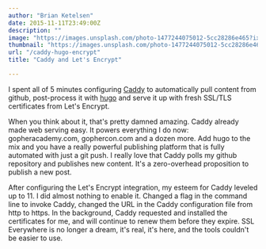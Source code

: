 ```yaml
---
author: "Brian Ketelsen"
date: 2015-11-11T23:49:00Z
description: ""
image: "https://images.unsplash.com/photo-1477244075012-5cc28286e465?ixlib=rb-0.3.5&q=80&fm=jpg&crop=entropy&cs=tinysrgb&w=1080&fit=max&s=650281f5f6da101b6954a53645bf6501"
thumbnail: "https://images.unsplash.com/photo-1477244075012-5cc28286e465?ixlib=rb-0.3.5&q=80&fm=jpg&crop=entropy&cs=tinysrgb&w=1080&fit=max&s=650281f5f6da101b6954a53645bf6501"
url: "/caddy-hugo-encrypt"
title: "Caddy and Let's Encrypt"

---
```


I spent all of 5 minutes configuring [Caddy](https://caddyserver.com) to automatically pull content from github, post-process it with [hugo](http://gohugo.io) and serve it up with fresh SSL/TLS certificates from Let's Encrypt. <!--more-->

When you think about it, that's pretty damned amazing.  Caddy already made web serving easy.  It powers everything I do now: gopheracademy.com, gophercon.com and a dozen more.  Add hugo to the mix and you have a really powerful publishing platform that is fully automated with just a git push.  I really love that Caddy polls my github repository and publishes new content.  It's a zero-overhead proposition to publish a new post.

After configuring the Let's Encrypt integration, my esteem for Caddy leveled up to 11.  I did almost nothing to enable it.  Changed a flag in the command line to invoke Caddy, changed the URL in the Caddy configuration file from http to https.  In the background, Caddy requested and installed the certificates for me, and will continue to renew them before they expire.  SSL Everywhere is no longer a dream, it's real, it's here, and the tools couldn't be easier to use.
